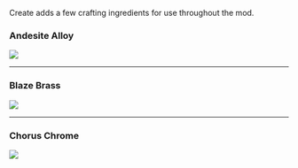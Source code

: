 Create adds a few crafting ingredients for use throughout the mod.

### Andesite Alloy
![](https://i.imgur.com/yazVIYI.png)

---
### Blaze Brass
![](https://i.imgur.com/vH7aUW5.png)

---
### Chorus Chrome
![](https://i.imgur.com/RoikRHY.png)